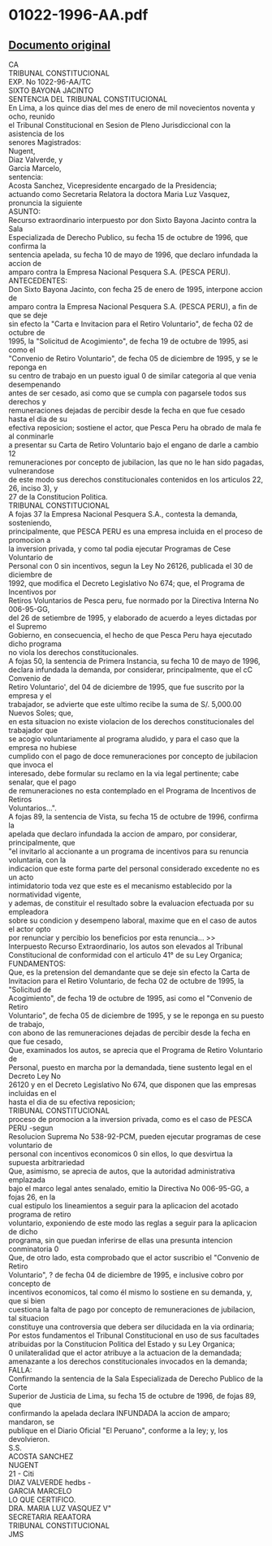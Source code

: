 
01022-1996-AA.pdf
=================
  
[Documento original](https://tc.gob.pe/jurisprudencia/1998/01022-1996-AA.pdf)  
---  
CA  
TRIBUNAL CONSTITUCIONAL  
EXP. No 1022-96-AA/TC  
SIXTO BAYONA JACINTO  
SENTENCIA DEL TRIBUNAL CONSTITUCIONAL  
En Lima, a los quince dias del mes de enero de mil novecientos noventa y ocho, reunido  
el Tribunal Constitucional en Sesion de Pleno Jurisdiccional con la asistencia de los  
senores Magistrados:  
Nugent,  
Diaz Valverde, y  
Garcia Marcelo,  
sentencia:  
Acosta Sanchez, Vicepresidente encargado de la Presidencia;  
actuando como Secretaria Relatora la doctora Maria Luz Vasquez, pronuncia la siguiente  
ASUNTO:  
Recurso extraordinario interpuesto por don Sixto Bayona Jacinto contra la Sala  
Especializada de Derecho Publico, su fecha 15 de octubre de 1996, que confirma la  
sentencia apelada, su fecha 10 de mayo de 1996, que declaro infundada la accion de  
amparo contra la Empresa Nacional Pesquera S.A. (PESCA PERU).  
ANTECEDENTES:  
Don Sixto Bayona Jacinto, con fecha 25 de enero de 1995, interpone accion de  
amparo contra la Empresa Nacional Pesquera S.A. (PESCA PERU), a fin de que se deje  
sin efecto la "Carta e Invitacion para el Retiro Voluntario", de fecha 02 de octubre de  
1995, la "Solicitud de Acogimiento", de fecha 19 de octubre de 1995, asi como el  
"Convenio de Retiro Voluntario", de fecha 05 de diciembre de 1995, y se le reponga en  
su centro de trabajo en un puesto igual 0 de similar categoria al que venia desempenando  
antes de ser cesado, asi como que se cumpla con pagarsele todos sus derechos y  
remuneraciones dejadas de percibir desde la fecha en que fue cesado hasta el dia de su  
efectiva reposicion; sostiene el actor, que Pesca Peru ha obrado de mala fe al conminarle  
a presentar su Carta de Retiro Voluntario bajo el engano de darle a cambio 12  
remuneraciones por concepto de jubilacion, las que no le han sido pagadas, vulnerandose  
de este modo sus derechos constitucionales contenidos en los articulos 22, 26, inciso 3),  y  
27 de la Constitucion Politica.  
TRIBUNAL CONSTITUCIONAL  
A fojas 37 la Empresa Nacional Pesquera S.A., contesta la demanda, sosteniendo,  
principalmente, que PESCA PERU es una empresa incluida en el proceso de promocion a  
la inversion privada, y como tal podia ejecutar Programas de Cese Voluntario de  
Personal con 0 sin incentivos, segun la Ley No 26126, publicada el 30 de diciembre de  
1992, que modifica el Decreto Legislativo No 674; que, el Programa de Incentivos por  
Retiros Voluntarios de Pesca peru, fue normado por la Directiva Interna No 006-95-GG,  
del 26 de setiembre de 1995, y elaborado de acuerdo a leyes dictadas por el Supremo  
Gobierno, en consecuencia, el hecho de que Pesca Peru haya ejecutado dicho programa  
no viola los derechos constitucionales.  
A fojas 50, la sentencia de Primera Instancia, su fecha 10 de mayo de 1996,  
declara infundada la demanda, por considerar, principalmente, que el cC Convenio de  
Retiro Voluntario', del 04 de diciembre de 1995, que fue suscrito por la empresa y el  
trabajador, se advierte que este ultimo recibe la suma de S/. 5,000.00 Nuevos Soles; que,  
en esta situacion no existe violacion de los derechos constitucionales del trabajador que  
se acogio voluntariamente al programa aludido, y para el caso que la empresa no hubiese  
cumplido con el pago de doce remuneraciones por concepto de jubilacion que invoca el  
interesado, debe formular su reclamo en la via legal pertinente; cabe senalar, que el pago  
de remuneraciones no esta contemplado en el Programa de Incentivos de Retiros  
Voluntarios...".  
A fojas 89, la sentencia de Vista, su fecha 15 de octubre de 1996, confirma la  
apelada que declaro infundada la accion de amparo, por considerar, principalmente, que  
"el invitarlo al accionante a un programa de incentivos para su renuncia voluntaria, con la  
indicacion que este forma parte del personal considerado excedente no es un acto  
intimidatorio toda vez que este es el mecanismo establecido por la normatividad vigente,  
y ademas, de constituir el resultado sobre la evaluacion efectuada por su empleadora  
sobre su condicion y desempeno laboral, maxime que en el caso de autos el actor opto  
por renunciar y percibio los beneficios por esta renuncia... >>  
Interpuesto Recurso Extraordinario, los autos son elevados al Tribunal  
Constitucional de conformidad con el articulo 41° de su Ley Organica;  
FUNDAMENTOS:  
Que, es la pretension del demandante que se deje sin efecto la Carta de  
Invitacion para el Retiro Voluntario, de fecha 02 de octubre de 1995, la "Solicitud de  
Acogimiento", de fecha 19 de octubre de 1995, asi como el "Convenio de Retiro  
Voluntario", de fecha 05 de diciembre de 1995, y se le reponga en su puesto de trabajo,  
con abono de las remuneraciones dejadas de percibir desde la fecha en que fue cesado,  
Que, examinados los autos, se aprecia que el Programa de Retiro Voluntario de  
Personal, puesto en marcha por la demandada, tiene sustento legal en el Decreto Ley No  
26120 y en el Decreto Legislativo No 674, que disponen que las empresas incluidas en el  
hasta el dia de su efectiva reposicion;  
TRIBUNAL CONSTITUCIONAL  
proceso de promocion a la inversion privada, como es el caso de PESCA PERU -segun  
Resolucion Suprema No 538-92-PCM, pueden ejecutar programas de cese voluntario de  
personal con incentivos economicos 0 sin ellos, lo que desvirtua la supuesta arbitrariedad  
Que, asimismo, se aprecia de autos, que la autoridad administrativa emplazada  
bajo el marco legal antes senalado, emitio la Directiva No 006-95-GG, a fojas 26, en la  
cual estipulo los lineamientos a seguir para la aplicacion del acotado programa de retiro  
voluntario, exponiendo de este modo las reglas a seguir para la aplicacion de dicho  
programa, sin que puedan inferirse de ellas una presunta intencion conminatoria 0  
Que, de otro lado, esta comprobado que el actor suscribio el "Convenio de Retiro  
Voluntario", ? de fecha 04 de diciembre de 1995, e inclusive cobro por concepto de  
incentivos economicos, tal como él mismo lo sostiene en su demanda, y, que si bien  
cuestiona la falta de pago por concepto de remuneraciones de jubilacion, tal situacion  
constituye una controversia que debera ser dilucidada en la via ordinaria;  
Por estos fundamentos el Tribunal Constitucional en uso de sus facultades  
atribuidas por la Constitucion Politica del Estado y su Ley Organica;  
0 unilateralidad que el actor atribuye a la actuacion de la demandada;  
amenazante a los derechos constitucionales invocados en la demanda;  
FALLA:  
Confirmando la sentencia de la Sala Especializada de Derecho Publico de la Corte  
Superior de Justicia de Lima, su fecha 15 de octubre de 1996, de fojas 89, que  
confirmando la apelada declara INFUNDADA la accion de amparo; mandaron, se  
publique en el Diario Oficial "El Peruano", conforme a la ley; y, los devolvieron.  
S.S.  
ACOSTA SANCHEZ  
NUGENT  
21 - Citi  
DIAZ VALVERDE hedbs -  
GARCIA MARCELO  
LO QUE CERTIFICO.  
DRA. MARIA LUZ VASQUEZ V"  
SECRETARIA REAATORA  
TRIBUNAL CONSTITUCIONAL  
JMS